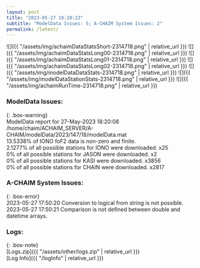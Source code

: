 ```yaml
---
layout: post
title: "2023-05-27 18:20:23"
subtitle: "ModelData Issues: 5; A-CHAIM System Issues: 2"
permalink: /latest/
---
```


![]({{ "/assets/img/achaimDataStatsShort-2314718.png" | relative_url }})
![]({{ "/assets/img/achaimDataStatsLong00-2314718.png" | relative_url }})
![]({{ "/assets/img/achaimDataStatsLong01-2314718.png" | relative_url }})
![]({{ "/assets/img/achaimDataStatsLong02-2314718.png" | relative_url }})
![]({{ "/assets/img/modelDataDataStats-2314718.png" | relative_url }})
![]({{ "/assets/img/modelDataStationStats-2314718.png" | relative_url }})
![]({{ "/assets/img/achaimRunTime-2314718.png" | relative_url }})


### ModelData Issues:  
  
{: .box-warning}  
 ModelData report for 27-May-2023 18:20:08   
 /home/chaim/ACHAIM_SERVER/A-CHAIM/modelData/2023/147/18/modelData.mat   
 13.5338% of IONO foF2 data is non-zero and finite.   
 2.1277% of all possible stations for IONO were downloaded. x25   
 0% of all possible stations for JASON were downloaded. x2   
 0% of all possible stations for KASI were downloaded. x3856   
 0% of all possible stations for CHAIN were downloaded. x2817   
  
### A-CHAIM System Issues:  
  
{: .box-error}  
2023-05-27 17:50:20 Conversion to logical from string is not possible.  
2023-05-27 17:50:21 Comparison is not defined between double and datetime arrays.  

### Logs:  
  
{: .box-note}  
[Logs.zip]({{ "/assets/other/logs.zip" | relative_url }})  
[Log Info]({{ "/logInfo" | relative_url }})  

